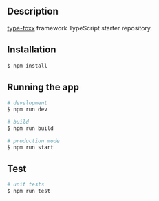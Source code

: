 ## Description

[type-foxx](https://github.com/jimizai/type-foxx) framework TypeScript starter repository.

## Installation

```bash
$ npm install
```

## Running the app

```bash
# development
$ npm run dev

# build
$ npm run build

# production mode
$ npm run start
```

## Test

```bash
# unit tests
$ npm run test
```
